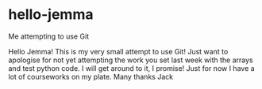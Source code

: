 # hello-jemma
Me attempting to use Git

Hello Jemma! This is my very small attempt to use Git!
Just want to apologise for not yet attempting the work you set last week with the arrays and test python code.
I will get around to it, I promise! Just for now I have a lot of courseworks on my plate.
Many thanks
Jack

